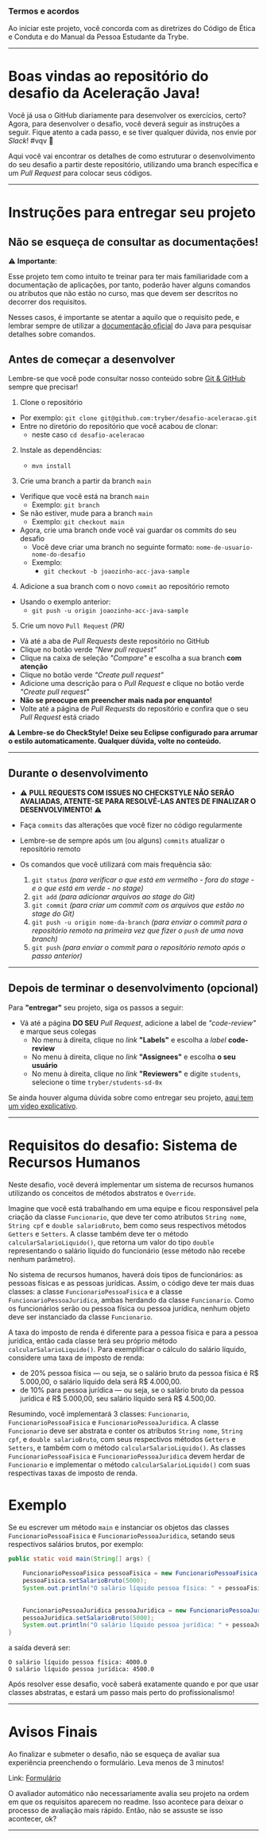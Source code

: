 ### Termos e acordos

Ao iniciar este projeto, você concorda com as diretrizes do Código de Ética e Conduta e do Manual da Pessoa Estudante da Trybe.

---

# Boas vindas ao repositório do desafio da Aceleração Java!

Você já usa o GitHub diariamente para desenvolver os exercícios, certo? Agora, para desenvolver o desafio, você deverá seguir as instruções a seguir. Fique atento a cada passo, e se tiver qualquer dúvida, nos envie por _Slack_! #vqv 🚀

Aqui você vai encontrar os detalhes de como estruturar o desenvolvimento do seu desafio a partir deste repositório, utilizando uma branch específica e um _Pull Request_ para colocar seus códigos.

---
# Instruções para entregar seu projeto

## Não se esqueça de consultar as documentações!

⚠️ **Importante**:

Esse projeto tem como intuito te treinar para ter mais familiaridade com a documentação de aplicações, por tanto, poderão haver alguns comandos ou atributos que não estão no curso, mas que devem ser descritos no decorrer dos requisitos.

Nesses casos, é importante se atentar a aquilo que o requisito pede, e lembrar sempre de utilizar a [documentação oficial](https://docs.oracle.com/en/java/javase/11/) do Java para pesquisar detalhes sobre comandos.


## Antes de começar a desenvolver

Lembre-se que você pode consultar nosso conteúdo sobre [Git & GitHub](https://course.betrybe.com/intro/git/) sempre que precisar!

1. Clone o repositório
  * Por exemplo: `git clone git@github.com:tryber/desafio-aceleracao.git`
  * Entre no diretório do repositório que você acabou de clonar:
    * neste caso `cd desafio-aceleracao`

2. Instale as dependências:
    * `mvn install`

3. Crie uma branch a partir da branch `main`

  * Verifique que você está na branch `main`
    * Exemplo: `git branch`
  * Se não estiver, mude para a branch `main`
    * Exemplo: `git checkout main`
  * Agora, crie uma branch onde você vai guardar os commits do seu desafio
    * Você deve criar uma branch no seguinte formato: `nome-de-usuario-nome-do-desafio`
    * Exemplo:
      * `git checkout -b joaozinho-acc-java-sample`

4. Adicione a sua branch com o novo `commit` ao repositório remoto

  - Usando o exemplo anterior:
    - `git push -u origin joaozinho-acc-java-sample`

5. Crie um novo `Pull Request` _(PR)_
  * Vá até a aba de _Pull Requests_ deste repositório no GitHub
  * Clique no botão verde _"New pull request"_
  * Clique na caixa de seleção _"Compare"_ e escolha a sua branch **com atenção**
  * Clique no botão verde _"Create pull request"_
  * Adicione uma descrição para o _Pull Request_ e clique no botão verde _"Create pull request"_
  * **Não se preocupe em preencher mais nada por enquanto!**
  * Volte até a página de _Pull Requests_ do repositório e confira que o seu _Pull Request_ está criado
 
 ⚠️ **Lembre-se do CheckStyle! Deixe seu Eclipse configurado para arrumar o estilo automaticamente. Qualquer dúvida, volte no conteúdo.**

---

## Durante o desenvolvimento

* ⚠ **PULL REQUESTS COM ISSUES NO CHECKSTYLE NÃO SERÃO AVALIADAS, ATENTE-SE PARA RESOLVÊ-LAS ANTES DE FINALIZAR O DESENVOLVIMENTO!** ⚠

* Faça `commits` das alterações que você fizer no código regularmente

* Lembre-se de sempre após um (ou alguns) `commits` atualizar o repositório remoto

* Os comandos que você utilizará com mais frequência são:
  1. `git status` _(para verificar o que está em vermelho - fora do stage - e o que está em verde - no stage)_
  2. `git add` _(para adicionar arquivos ao stage do Git)_
  3. `git commit` _(para criar um commit com os arquivos que estão no stage do Git)_
  4. `git push -u origin nome-da-branch` _(para enviar o commit para o repositório remoto na primeira vez que fizer o `push` de uma nova branch)_
  5. `git push` _(para enviar o commit para o repositório remoto após o passo anterior)_

---

## Depois de terminar o desenvolvimento (opcional)

Para **"entregar"** seu projeto, siga os passos a seguir:

* Vá até a página **DO SEU** _Pull Request_, adicione a label de _"code-review"_ e marque seus colegas
  * No menu à direita, clique no _link_ **"Labels"** e escolha a _label_ **code-review**
  * No menu à direita, clique no _link_ **"Assignees"** e escolha **o seu usuário**
  * No menu à direita, clique no _link_ **"Reviewers"** e digite `students`, selecione o time `tryber/students-sd-0x`

Se ainda houver alguma dúvida sobre como entregar seu projeto, [aqui tem um video explicativo](https://vimeo.com/362189205).

---

# Requisitos do desafio: Sistema de Recursos Humanos

Neste desafio, você deverá implementar um sistema de recursos humanos utilizando os conceitos de métodos abstratos e `Override`.

Imagine que você está trabalhando em uma equipe e ficou responsável pela criação da classe `Funcionario`, que deve ter como atributos `String nome`, `String cpf` e `double salarioBruto`, bem como seus respectivos métodos `Getters` e `Setters`. A classe também deve ter o método `calcularSalarioLiquido()`, que retorna um valor do tipo `double` representando o salário líquido do funcionário (esse método não recebe nenhum parâmetro). 

No sistema de recursos humanos, haverá dois tipos de funcionários: as pessoas físicas e as pessoas jurídicas. Assim, o código deve ter mais duas classes: a classe `FuncionarioPessoaFisica` e a classe `FuncionarioPessoaJuridica`, ambas herdando da classe `Funcionario`. Como os funcionários serão ou pessoa física ou pessoa jurídica, nenhum objeto deve ser instanciado da classe `Funcionario`.

A taxa do imposto de renda é diferente para a pessoa física e para a pessoa jurídica, então cada classe terá seu próprio método `calcularSalarioLiquido()`. Para exemplificar o cálculo do salário líquido, considere uma taxa de imposto de renda:

- de 20% pessoa física — ou seja, se o salário bruto da pessoa física é R$ 5.000,00, o salário líquido dela será R$ 4.000,00.
- de 10% para pessoa jurídica — ou seja, se o salário bruto da pessoa jurídica é R$ 5.000,00, seu salário líquido será R$ 4.500,00.


Resumindo, você implementará 3 classes: `Funcionario`, `FuncionarioPessoaFisica` e `FuncionarioPessoaJuridica`. A classe `Funcionario` deve ser abstrata e conter os atributos `String nome`, `String cpf`, e `double salarioBruto`, com seus respectivos métodos `Getters` e `Setters`, e também com o método `calcularSalarioLiquido()`. As classes `FuncionarioPessoaFisica` e `FuncionarioPessoaJuridica` devem herdar de `Funcionario` e implementar o método `calcularSalarioLiquido()` com suas respectivas taxas de imposto de renda.

# Exemplo
Se eu escrever um método `main` e instanciar os objetos das classes `FuncionarioPessoaFisica` e `FuncionarioPessoaJuridica`, setando seus respectivos salários brutos, por exemplo:
```java
public static void main(String[] args) {
    
    FuncionarioPessoaFisica pessoaFisica = new FuncionarioPessoaFisica();
    pessoaFisica.setSalarioBruto(5000);
    System.out.println("O salário líquido pessoa física: " + pessoaFisica.calcularSalarioLiquido());
    
    
    FuncionarioPessoaJuridica pessoaJuridica = new FuncionarioPessoaJuridica();
    pessoaJuridica.setSalarioBruto(5000);    
    System.out.println("O salário líquido pessoa jurídica: " + pessoaJuridica.calcularSalarioLiquido());
}
```
a saída deverá ser:
```
O salário líquido pessoa física: 4000.0
O salário líquido pessoa jurídica: 4500.0
```

Após resolver esse desafio, você saberá exatamente quando e por que usar classes abstratas, e estará um passo mais perto do profissionalismo!



---

# Avisos Finais

Ao finalizar e submeter o desafio, não se esqueça de avaliar sua experiência preenchendo o formulário. Leva menos de 3 minutos!

Link: [Formulário](https://be-trybe.typeform.com/to/PsefzL2e)

O avaliador automático não necessariamente avalia seu projeto na ordem em que os requisitos aparecem no readme. Isso acontece para deixar o processo de avaliação mais rápido. Então, não se assuste se isso acontecer, ok?

---

